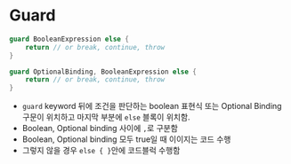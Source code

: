 # Guard

```Swift
guard BooleanExpression else {
	return // or break, continue, throw 
}
```

```Swift
guard OptionalBinding, BooleanExpression else {
	return // or break, continue, throw 
}
```

* `guard` keyword 뒤에 조건을 판단하는 boolean 표현식 또는 Optional Binding 구문이 위치하고 마지막 부분에 `else` 블록이 위치함.
* Boolean, Optional binding 사이에 `,`로 구분함
* Boolean, Optional binding 모두 true일 때 이이지는 코드 수행
* 그렇지 않을 경우 `else { }`안에 코드블럭 수행함

